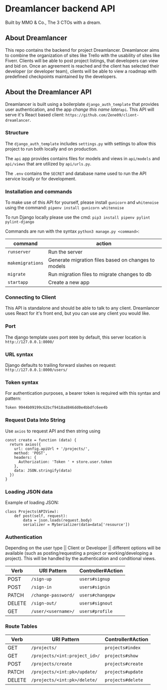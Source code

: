 # Dreamlancer backend API
Built by MMO & Co.,
The 3 CTOs with a dream.

## About Dreamlancer
<!-- Please pick one -->

This repo contains the backend for project Dreamlancer. Dreamlancer aims to combine the organization of sites like Trello with the usability of sites like Fiverr. Clients will be able to post project listings, that developers can view and bid on. Once an agreement is reached and the client has selected their developer (or developer team), clients will be able to view a roadmap with predefined checkpoints maintained by the developers.


<!-- The goal of Dreamlancer is to provide a one stop shop where clients can request and fulfill their projects with the help of freelance developer(s). Clients will be able to take small peeks as their project is built by their selected development team, a form of transparancy and accountability that is needed in the freelancing world! Developers will be able to update and provide a roadmap as development of a project continues, assuring that no misunderstandings happen along the development process. -->

## About the Dreamlancer API

Dreamlancer is built using a boilerplate `django_auth_template` that provides user authentication, and the app *change this name later*`api`. This API will serve it's React based client: `https://github.com/Zene09/client-dreamlancer`.

### Structure
The `django_auth_template` includes `settings.py` with settings to allow this project to run both locally and on production.

The `api` app provides contains files for models and views in `api/models` and `api/views` that are utilized by `api/urls.py`.

The `.env` contains the `SECRET` and database name used to run the API service locally or for development.

<!-- change all instances of django_auth_template and api to our own naming conventions -->

### Installation and commands

To make use of this API for yourself, please install `gunicorn` and `whitenoise` using the command: `pipenv install gunicorn whitenoise`

To run Django locally please use the cmd:
`pip3 install pipenv pylint pylint-django`

Commands are run with the syntax `python3 manage.py <command>`:

| command | action |
|---------|--------|
| `runserver`  |  Run the server |
| `makemigrations`  | Generate migration files based on changes to models  |
| `migrate`  | Run migration files to migrate changes to db  |
| `startapp`  | Create a new app  |

### Connecting to Client

This API is standalone and should be able to talk to any client. Dreamlancer uses React for it's front end, but you can use any client you would like.

### Port

The django template uses port `8000` by default, this server location is `http://127.0.0.1:8000/`

### URL syntax

Django defaults to trailing forward slashes on request: `http://127.0.0.1:8000/users/`

### Token syntax

For authentication purposes, a bearer token is required with this syntax and pattern:
```
Token 9944b09199c62bcf9418ad846dd0e4bbdfc6ee4b
```

### Request Data Into String

Use `axios` to request API and then string using

```
const create = function (data) {
  return axios({
    url: config.apiUrl + '/projects/',
    method: 'POST',
    headers: {
      Authorization: 'Token ' + store.user.token
    },
    data: JSON.stringify(data)
  })
}
```

### Loading JSON data

Example of loading JSON:

```
class Projects(APIView):
    def post(self, request):
        data = json.loads(request.body)
        serializer = MySerializer(data=data['resource'])

```
### Authentication

Depending on the user type || Client or Developer || different options will be available (such as posting/requesting a project or working/developing a project).
This will be handled by the authentication and conditional views.

| Verb   | URI Pattern            | Controller#Action |
|--------|------------------------|-------------------|
| POST   | `/sign-up`             | `users#signup`    |
| POST   | `/sign-in`             | `users#signin`    |
| PATCH  | `/change-password/`  | `users#changepw`  |
| DELETE | `/sign-out/`         | `users#signout`   |
| GET    | `/user/<username>/`        | `users#profile`   |

### Route Tables


| Verb   | URI Pattern            | Controller#Action |
|--------|------------------------|-------------------|
| GET   | `/projects/`             | `projects#index`    |
| GET   | `/projects/<int:project_id>/`             | `projects#show`    |
| POST   | `/projects/create`             | `projects#create`    |
| PATCH  | `/projects/<int:pk>/update/` | `projects#update`  |
| DELETE | `/projects/<int:pk>/delete/`        | `projects#delete`   |

<!-- | Verb   | URI Pattern            | Controller#Action |
|--------|------------------------|-------------------|
| GET   | `/client/`             | `client#index`    |
| GET   | `/client/<int:client_id>/`             | `client#show`    |
| POST   | `/client/create`             | `client#create`    |
| PATCH  | `/client/<int:pk>/update/` | `client#update`  |
| DELETE | `/client/<int:pk>/delete/`        | `client#delete`   |

| Verb   | URI Pattern            | Controller#Action |
|--------|------------------------|-------------------|
| GET   | `/dev/`             | `dev#index`    |
| GET   | `/dev/<int:dev_id>/`             | `dev#show`    |
| POST   | `/dev/create`             | `dev#create`    |
| PATCH  | `/dev/<int:pk>/update/` | `dev#update`  |
| DELETE | `/dev/<int:pk>/delete/`        | `dev#delete`   | -->
